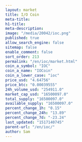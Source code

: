 ```yaml
---
layout: market
title: I/O Coin
meta-title: 
h1-title: 
meta-description: 
image: "/media/20042/ioc.png"
published: true
allow_search_engine: false
sitemap: false
enable_comment: false
sort_order: 213
permalink: "/en/ioc/market.html"
coin_a_symbol: "IOC"
coin_a_name: "IOCoin"
coin_a_lower_case: "ioc"
price_usd: "4.64756"
price_btc: "0.00039555"
24h_volume_usd: "254911.0"
market_cap_usd: "16500097.0"
total_supply: "16500097.0"
available_supply: "16500097.0"
percent_change_1h: "0.15"
percent_change_24h: "13.89"
percent_change_7d: "-23.24"
last_updated: "1517140745"
parent-url: "/en/ioc/"
author: Sam
---
```


